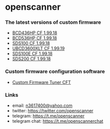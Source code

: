 # openscanner

### The latest versions of custom firmware
- [BCD436HP CF 1.99.18](https://github.com/x27/openscanner/tree/main/uniden/bcd436hp/fw/mod)
- [BCD536HP CF 1.99.18](https://github.com/x27/openscanner/tree/main/uniden/bcd536hp/fw/mod)
- [SDS100 CF 1.99.18](https://github.com/x27/openscanner/tree/main/uniden/sds100/fw/mod)
- [UBCD3600XLT CF 1.99.19](https://github.com/x27/openscanner/tree/main/uniden/ubcd3600xlt/mod)
- [SDS100E CF 1.99.18](https://github.com/x27/openscanner/tree/main/uniden/sds100e/mod)
- [SDS200 CF 1.99.18](https://github.com/x27/openscanner/tree/main/uniden/sds200/mod)

### Custom firmware configuration software
- [Custom Firmware Tuner CFT](https://github.com/x27/CFT)

### Links

- email: n3617400@yahoo.com
- twitter:  https://twitter.com/openscanner
- telegram: https://t.me/openscanner
- telegram chat: https://t.me/openscannerchat

